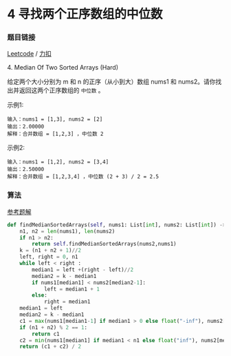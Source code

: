 # 4 寻找两个正序数组的中位数

### 题目链接

[Leetcode](https://leetcode.com/problems/median-of-two-sorted-arrays/) / [力扣](https://leetcode-cn.com/problems/median-of-two-sorted-arrays/)

4\. Median Of Two Sorted Arrays (Hard)

给定两个大小分别为 m 和 n 的正序（从小到大）数组 nums1 和 nums2。请你找出并返回这两个正序数组的 `中位数` 。

示例1:

```
输入：nums1 = [1,3], nums2 = [2]
输出：2.00000
解释：合并数组 = [1,2,3] ，中位数 2
```

示例2:

```
输入：nums1 = [1,2], nums2 = [3,4]
输出：2.50000
解释：合并数组 = [1,2,3,4] ，中位数 (2 + 3) / 2 = 2.5
```

### 算法

[参考题解](https://leetcode-cn.com/problems/median-of-two-sorted-arrays/solution/xiang-xi-tong-su-de-si-lu-fen-xi-duo-jie-fa-by-w-2/)
```python
def findMedianSortedArrays(self, nums1: List[int], nums2: List[int]) -> float:
    n1, n2 = len(nums1), len(nums2)
    if n1 > n2:
        return self.findMedianSortedArrays(nums2,nums1)
    k = (n1 + n2 + 1)//2
    left, right = 0, n1
    while left < right :
        median1 = left +(right - left)//2
        median2 = k - median1
        if nums1[median1] < nums2[median2-1]:
            left = median1 + 1
        else:
            right = median1
    median1 = left
    median2 = k - median1 
    c1 = max(nums1[median1-1] if median1 > 0 else float("-inf"), nums2[median2-1] if median2 > 0 else float("-inf") )
    if (n1 + n2) % 2 == 1:
        return c1
    c2 = min(nums1[median1] if median1 < n1 else float("inf"), nums2[median2] if median2 < n2 else float("inf"))
    return (c1 + c2) / 2
```
